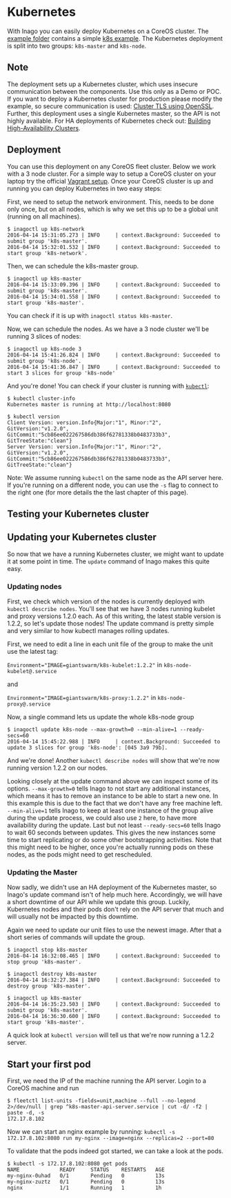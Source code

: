 # Kubernetes

With Inago you can easily deploy Kubernetes on a CoreOS cluster.
The [example folder](https://github.com/giantswarm/inago/tree/master/example) contains a simple [k8s example](https://github.com/giantswarm/inago/tree/master/example/k8s). The Kubernetes deployment is split into
two groups: `k8s-master` and `k8s-node`.

## Note
The deployment sets up a Kubernetes cluster, which uses insecure communication
between the components. Use this only as a Demo or POC. If you want to deploy a
Kubernetes cluster for production please modify the example, so secure
communication is used: [Cluster TLS using OpenSSL](https://coreos.com/Kubernetes/docs/latest/openssl.html).
Further, this deployment uses a single Kubernetes master, so the API is not highly available. For HA deployments of Kubernetes check out: [Building High-Availability Clusters](http://kubernetes.io/docs/admin/high-availability/).

## Deployment

You can use this deployment on any CoreOS fleet cluster. Below we work with a 3 node cluster. For a simple way to setup a CoreOS cluster on your laptop try the official [Vagrant setup](https://coreos.com/os/docs/latest/booting-on-vagrant.html).
Once your CoreOS cluster is up and running you can deploy Kubernetes in two easy steps:

First, we need to setup the network environment. This, needs to be done only once, but on all nodes, which is why we set this up to be a global unit (running on all machines).

```
$ inagoctl up k8s-network
2016-04-14 15:31:05.273 | INFO     | context.Background: Succeeded to submit group 'k8s-master'.
2016-04-14 15:32:01.532 | INFO     | context.Background: Succeeded to start group 'k8s-network'.
```

Then, we can schedule the k8s-master group.

```
$ inagoctl up k8s-master
2016-04-14 15:33:09.396 | INFO     | context.Background: Succeeded to submit group 'k8s-master'.
2016-04-14 15:34:01.558 | INFO     | context.Background: Succeeded to start group 'k8s-master'.
```

You can check if it is up with `inagoctl status k8s-master`.

Now, we can schedule the nodes. As we have a 3 node cluster we'll be running 3 slices of nodes:

```
$ inagoctl up k8s-node 3
2016-04-14 15:41:26.824 | INFO     | context.Background: Succeeded to submit group 'k8s-node'.
2016-04-14 15:41:36.847 | INFO     | context.Background: Succeeded to start 3 slices for group 'k8s-node'
```

And you're done! You can check if your cluster is running with [`kubectl`](https://coreos.com/kubernetes/docs/latest/configure-kubectl.html):

```
$ kubectl cluster-info
Kubernetes master is running at http://localhost:8080

$ kubectl version
Client Version: version.Info{Major:"1", Minor:"2", GitVersion:"v1.2.0", GitCommit:"5cb86ee022267586db386f62781338b0483733b3", GitTreeState:"clean"}
Server Version: version.Info{Major:"1", Minor:"2", GitVersion:"v1.2.0", GitCommit:"5cb86ee022267586db386f62781338b0483733b3", GitTreeState:"clean"}
```

Note: We assume running `kubectl` on the same node as the API server here. If you're running on a different node, you can use the `-s` flag to connect to the right one (for more details the the last chapter of this page).

## Testing your Kubernetes cluster



## Updating your Kubernetes cluster

So now that we have a running Kubernetes cluster, we might want to update it at some point in time. The `update` command of Inago makes this quite easy.

### Updating nodes

First, we check which version of the nodes is currently deployed with `kubectl describe nodes`. You'll see that we have 3 nodes running kubelet and proxy versions 1.2.0 each. As of this writing, the latest stable version is 1.2.2, so let's update those nodes! The update command is pretty simple and very similar to how kubectl manages rolling updates.

First, we need to edit a line in each unit file of the group to make the unit use the latest tag:

`Environment="IMAGE=giantswarm/k8s-kubelet:1.2.2"` in `k8s-node-kubelet@.service`

and

`Environment="IMAGE=giantswarm/k8s-proxy:1.2.2"` in `k8s-node-proxy@.service`

Now, a single command lets us update the whole k8s-node group

```
$ inagoctl update k8s-node --max-growth=0 --min-alive=1 --ready-secs=60
2016-04-14 15:45:22.988 | INFO     | context.Background: Succeeded to update 3 slices for group 'k8s-node': [045 3a9 79b].
```

And we're done! Another `kubectl describe nodes` will show that we're now running version 1.2.2 on our nodes.

Looking closely at the update command above we can inspect some of its options. `--max-growth=0` tells Inago to not start any additional instances, which means it has to remove an instance to be able to start a new one. In this example this is due to the fact that we don't have any free machine left. `--min-alive=1` tells Inago to keep at least one instance of the group alive during the update process, we could also use `2` here, to have more availability during the update. Last but not least `--ready-secs=60` tells Inago to wait 60 seconds between updates. This gives the new instances some time to start replicating or do some other bootstrapping activities. Note that this might need to be higher, once you're actually running pods on these nodes, as the pods might need to get rescheduled.

### Updating the Master

Now sadly, we didn't use an HA deployment of the Kubernetes master, so Inago's update command isn't of help much here. Accordingly, we will have a short downtime of our API while we update this group. Luckily, Kubernetes nodes and their pods don't rely on the API server that much and will usually not be impacted by this downtime.

Again we need to update our unit files to use the newest image. After that a short series of commands will update the group.

```
$ inagoctl stop k8s-master
2016-04-14 16:32:08.465 | INFO     | context.Background: Succeeded to stop group 'k8s-master'.

$ inagoctl destroy k8s-master
2016-04-14 16:32:27.384 | INFO     | context.Background: Succeeded to destroy group 'k8s-master'.

$ inagoctl up k8s-master
2016-04-14 16:35:23.503 | INFO     | context.Background: Succeeded to submit group 'k8s-master'.
2016-04-14 16:36:30.600 | INFO     | context.Background: Succeeded to start group 'k8s-master'.
```

A quick look at `kubectl version` will tell us that we're now running a 1.2.2 server.

## Start your first pod

First, we need the IP of the machine running the API server. Login to a CoreOS machine
and run

```
$ fleetctl list-units -fields=unit,machine --full --no-legend 2>/dev/null | grep ^k8s-master-api-server.service | cut -d/ -f2 | paste -d, -s
172.17.8.102
```

Now we can start an nginx example by running:
`kubectl -s 172.17.8.102:8080 run my-nginx --image=nginx --replicas=2 --port=80`

To validate that the pods indeed got started, we can take a look at the pods.

```
$ kubectl -s 172.17.8.102:8080 get pods
NAME             READY     STATUS    RESTARTS   AGE
my-nginx-0uhad   0/1       Pending   0          13s
my-nginx-zuztz   0/1       Pending   0          13s
nginx            1/1       Running   1          1h
```
